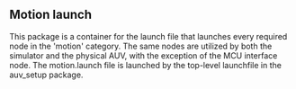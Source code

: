 ## Motion launch
This package is a container for the launch file that launches every required node in the 'motion' category.
The same nodes are utilized by both the simulator and the physical AUV, with the exception of the MCU interface node.
The motion.launch file is launched by the top-level launchfile in the auv_setup package.